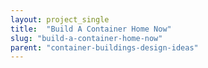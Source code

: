 ```yaml
---
layout: project_single
title:  "Build A Container Home Now"
slug: "build-a-container-home-now"
parent: "container-buildings-design-ideas"
---
```

 